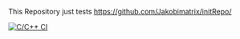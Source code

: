 This Repository just tests 
https://github.com/Jakobimatrix/initRepo/

[![C/C++ CI](https://github.com/Jakobimatrix/initRepoTest/actions/workflows/ubuntu_build_test.yml/badge.svg)](https://github.com/Jakobimatrix/initRepoTest/actions/workflows/ubuntu_build_test.yml)
